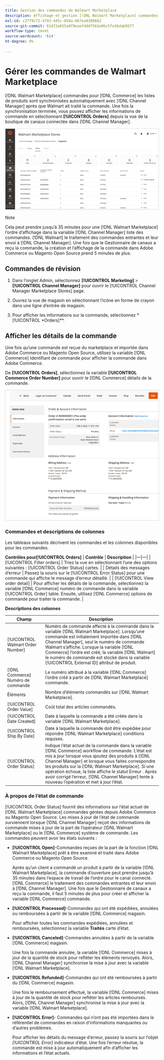 ```yaml
---
title: Gestion des commandes de Walmart Marketplace
description: Affichage et gestion [!DNL Walmart Marketplace] commandes avec [!DNL Channel Manager] pour Adobe Commerce et Magento Open Source.
exl-id: c2779c72-4793-445c-858a-867ea8389662
source-git-commit: 61d72e655a9f9eaefddd7561e0bc5fe36da69577
workflow-type: tm+mt
source-wordcount: '614'
ht-degree: 0%

---
```


# Gérer les commandes de Walmart Marketplace

[!DNL Walmart Marketplace] commandes pour [!DNL Commerce] les listes de produits sont synchronisées automatiquement avec [!DNL Channel Manager] après que Walmart ait traité la commande. Une fois la synchronisation terminée, vous pouvez afficher les informations de commande en sélectionnant **[!UICONTROL Orders]** depuis la vue de la boutique de canaux connectée dans [!DNL Channel Manager].

![Vue Commandes du gestionnaire de canaux pour gérer les commandes de Walmart Marketplace](assets/orders-dashboard-view.png)

>[!NOTE]
>
>Cela peut prendre jusqu’à 35 minutes pour une [!DNL Walmart Marketplace] l’ordre d’affichage dans la variable [!DNL Channel Manager] liste des commandes. [!DNL Walmart] le traitement des commandes entrantes et leur envoi à [!DNL Channel Manager].  Une fois que le Gestionnaire de canaux a reçu la commande, la création et l’affichage de la commande dans Adobe Commerce ou Magento Open Source prend 5 minutes de plus.

## Commandes de révision

1. Dans l’onglet Admin, sélectionnez **[!UICONTROL Marketing]** > **[!UICONTROL Channel Manager]** pour ouvrir le [!UICONTROL Channel Manager Marketplace Stores] page.

1. Ouvrez la vue de magasin en sélectionnant l’icône en forme de crayon dans une ligne d’entrée de magasin.

1. Pour afficher les informations sur la commande, sélectionnez *[!UICONTROL *Orders]**.

## Afficher les détails de la commande

Une fois qu’une commande est reçue du marketplace et importée dans Adobe Commerce ou Magento Open Source, utilisez la variable [!DNL Commerce] Identifiant de commande pour afficher la commande dans Adobe Commerce.

De **[!UICONTROL Orders]**, sélectionnez la variable **[!UICONTROL Commerce Order Number]** pour ouvrir le [!DNL Commerce] détails de la commande.

![Vue détaillée des commandes commerciales pour une commande Walmart Marketplace](assets/order-detail-with-external-order-id.png)

### Commandes et descriptions de colonnes

Les tableaux suivants décrivent les commandes et les colonnes disponibles pour les commandes.

**Contrôles pour[!UICONTROL Orders]**
| **Contrôle**                    | **Description**                                                                                                                                               | |—|—| | [!UICONTROL Filter orders]     | Triez la vue en sélectionnant l’une des options suivantes : [!UICONTROL Order Status] cartes.                                                                                        | | Détails des messages d’erreur | Passez la souris sur le [!UICONTROL Error Status] pour une commande qui affiche le message d’erreur détaillé.                                                                      | | [!UICONTROL View order detail] | Pour afficher les détails de la commande, sélectionnez la variable [!DNL Commerce] numéro de commande dans la variable [!UICONTROL Order] table. Ensuite, utilisez [!DNL Commerce] options de commande pour traiter la commande. |

**Descriptions des colonnes**

| Champ | Description |
|------------------------------------|----------------------------------------------------------------------------------------------------------------------------------------------------------------------------------------------------------------------------------------------------------------------------------------------------------------------------------------------------------------------------------|
| [!UICONTROL  Walmart Order Number] | Numéro de commande affecté à la commande dans la variable [!DNL Walmart Marketplace]. Lorsqu’une commande est initialement importée dans [!DNL Channel Manager], seul le numéro de commande Walmart s’affiche. Lorsque la variable [!DNL Commerce] l’ordre est créé, la variable [!DNL Walmart] le numéro de commande est stocké dans la variable [!UICONTROL External ID] attribut de produit. |
| [!DNL Commerce]  Numéro de commande | Le numéro attribué à la variable [!DNL Commerce]  l’ordre créé à partir de [!DNL Walmart Marketplace] commande. |
| Éléments | Nombre d’éléments commandés sur [!DNL Walmart Marketplace]. |
| [!UICONTROL Order Value] | Coût total des articles commandés. |
| [!UICONTROL Date Created] | Date à laquelle la commande a été créée dans la variable [!DNL Walmart Marketplace]. |
| [!UICONTROL Ship By Date] | Date à laquelle la commande doit être expédiée pour répondre [!DNL Walmart Marketplace] conditions requises. |
| [!UICONTROL Order Status] | Indique l’état actuel de la commande dans la variable [!DNL Commerce] workflow de commande. L’état est mis à jour lorsque vous ajoutez des produits à [!DNL Channel Manager] et lorsque vous faites correspondre les produits sur la [!DNL Walmart Marketplace]. Si une opération échoue, la liste affiche le statut Erreur . Après avoir corrigé l’erreur, [!DNL Channel Manager] tente à nouveau l’opération et met à jour l’état. |

### À propos de l’état de commande

[!UICONTROL Order Status] fournit des informations sur l’état actuel de [!DNL Walmart Marketplace] commandes gérées depuis Adobe Commerce ou Magento Open Source. Les mises à jour de l’état de commande surviennent lorsque [!DNL Channel Manager] reçoit des informations de commande mises à jour de la part de l’opérateur [!DNL Walmart Marketplace] ou le [!DNL Commerce] système de commande. Les commandes peuvent avoir les états suivants :

* **[!UICONTROL Open]**-Commandes reçues de la part de la fonction [!DNL Walmart Marketplace] prêt à être examiné et traité dans Adobe Commerce ou Magento Open Source.

   Après qu’un client a commandé un produit à partir de la variable [!DNL Walmart Marketplace], la commande d’ouverture peut prendre jusqu’à 35 minutes dans l’espace de travail de l’ordre pour le canal connecté. [!DNL Commerce] le traitement des commandes entrantes et leur envoi à [!DNL Channel Manager]. Une fois que le Gestionnaire de canaux a reçu la commande, il faut 5 minutes de plus pour créer et afficher la variable [!DNL Commerce] commande.

* **[!UICONTROL Processed]**-Commandes qui ont été expédiées, annulées ou remboursées à partir de la variable [!DNL Commerce] magasin.

   Pour afficher toutes les commandes expédiées, annulées et remboursées, sélectionnez la variable **Traités** carte d’état.

* **[!UICONTROL Canceled]**-Commandes annulées à partir de la variable [!DNL Commerce] magasin.

   Une fois la commande annulée, la variable [!DNL Commerce] mises à jour de la quantité de stock pour refléter les éléments renvoyés. Alors, [!DNL Channel Manager] synchronise la mise à jour avec la variable [!DNL Walmart Marketplace].

* **[!UICONTROL Refunded]**-Commandes qui ont été remboursées à partir du [!DNL Commerce] magasin.

   Une fois le remboursement effectué, la variable [!DNL Commerce] mises à jour de la quantité de stock pour refléter les articles remboursés. Alors, [!DNL Channel Manager] synchronise la mise à jour avec la variable [!DNL Walmart Marketplace].

* **[!UICONTROL Error]**- Commandes qui n’ont pas été importées dans le référentiel de commandes en raison d’informations manquantes ou d’autres problèmes.

   Pour afficher les détails du message d’erreur, passez la souris sur l’objet *[!UICONTROL Error]* indicateur d’état. Une fois l’erreur résolue, la commande est mise à jour automatiquement afin d’afficher les informations et l’état actuels.
